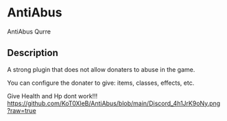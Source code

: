 # AntiAbus
AntiAbus Qurre
## Description
A strong plugin that does not allow donaters to abuse in the game. 

You can configure the donater to give: items, classes, effects, etc.

Give Health and Hp dont work!!!
https://github.com/KoT0XleB/AntiAbus/blob/main/Discord_4h1JrK9oNy.png?raw=true
